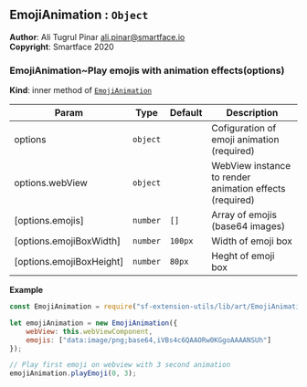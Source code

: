 <a name="module_EmojiAnimation"></a>

## EmojiAnimation : <code>Object</code>
**Author**: Ali Tugrul Pinar <ali.pinar@smartface.io>  
**Copyright**: Smartface 2020  
<a name="module_EmojiAnimation..Play emojis with animation effects"></a>

### EmojiAnimation~Play emojis with animation effects(options)
**Kind**: inner method of [<code>EmojiAnimation</code>](#module_EmojiAnimation)  

| Param | Type | Default | Description |
| --- | --- | --- | --- |
| options | <code>object</code> |  | Cofiguration of emoji animation (required) |
| options.webView | <code>object</code> |  | WebView instance to render animation effects (required) |
| [options.emojis] | <code>number</code> | <code>[]</code> | Array of emojis (base64 images) |
| [options.emojiBoxWidth] | <code>number</code> | <code>100px</code> | Width of emoji box |
| [options.emojiBoxHeight] | <code>number</code> | <code>80px</code> | Heght of emoji box |

**Example**  
```js
const EmojiAnimation = require("sf-extension-utils/lib/art/EmojiAnimation");let emojiAnimation = new EmojiAnimation({    webView: this.webViewComponent,    emojis: ["data:image/png;base64,iVBs4c6QAAORw0KGgoAAAANSUh"]});// Play first emoji on webview with 3 second animationemojiAnimation.playEmoji(0, 3);
```
